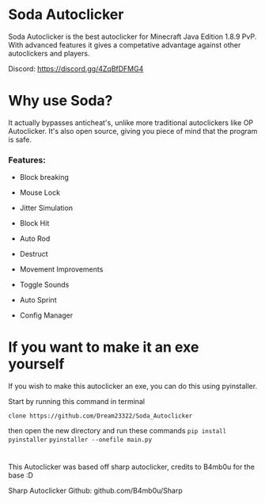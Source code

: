 # Soda Autoclicker

Soda Autoclicker is the best autoclicker for Minecraft Java Edition 1.8.9 PvP. With advanced features it gives a competative advantage against other autoclickers and players.

Discord:
https://discord.gg/4ZqBfDFMG4





# Why use Soda?

It actually bypasses anticheat's, unlike more traditional autoclickers like OP Autoclicker. It's also open source, giving you piece of mind that the program is safe.

### Features:

- Block breaking

- Mouse Lock

- Jitter Simulation

- Block Hit

- Auto Rod

- Destruct

- Movement Improvements

- Toggle Sounds

- Auto Sprint

- Config Manager


# If you want to make it an exe yourself

If you wish to make this autoclicker an exe, you can do this using pyinstaller.

Start by running this command in terminal

```clone https://github.com/Dream23322/Soda_Autoclicker```

then open the new directory and run these commands
```pip install pyinstaller```
```pyinstaller --onefile main.py```

#

This Autoclicker was based off sharp autoclicker, credits to B4mb0u for the base :D

Sharp Autoclicker Github: github.com/B4mb0u/Sharp
